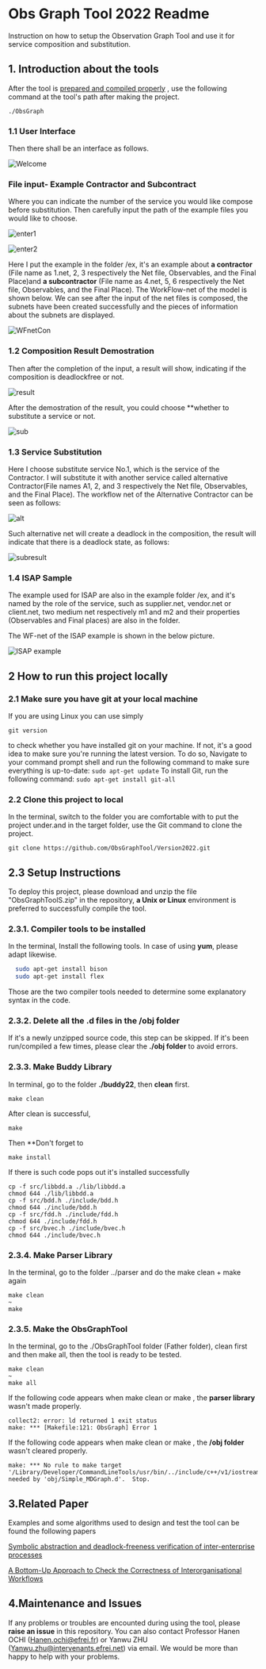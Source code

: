 
# Obs Graph Tool 2022 Readme 

Instruction on how to setup the Observation Graph Tool and use it for service composition and substitution.

## 1. Introduction about the tools

After the tool is [prepared and compiled properly](https://github.com/ObsGraphTool/Version2022#how-to-run-this-project-locally) , use the following command at the tool's path after making the project.
```
./ObsGraph
```
### 1.1 User Interface
Then there shall be an interface as follows. 

![Welcome](https://user-images.githubusercontent.com/97455443/196976602-3f5280d9-2a1d-4c61-803b-dc23bc79d19f.png)

### File input- Example Contractor and Subcontract
Where you can indicate the number of the service you would like compose before substitution. Then carefully input the path of the example files you would like to choose.

![enter1](https://user-images.githubusercontent.com/97455443/196976588-88087930-dd85-4d4e-a3fa-1ef027cf53de.png)

![enter2](https://user-images.githubusercontent.com/97455443/196976594-e6abc3b6-1800-424c-bc08-8014e9aeb147.png)

Here I put the example in the folder /ex, it's an example about **a contractor** (File name as 1.net, 2, 3 respectively the Net file, Observables, and the Final Place)and **a subcontractor** (File name as 4.net, 5, 6 respectively the Net file, Observables, and the Final Place). The WorkFlow-net of the model is shown below. We can see after the input of the net files is composed, the subnets have been created successfully and the pieces of information about the subnets are displayed.

![WFnetCon](https://user-images.githubusercontent.com/97455443/196978825-3badcdfa-79dc-4a75-990b-98663726c32a.png)

### 1.2 Composition Result Demostration
Then after the completion of the input, a result will show, indicating if the composition is deadlockfree or not.

![result](https://user-images.githubusercontent.com/97455443/196976597-4dc181c0-877a-48d1-80a3-498da7041cf7.png)

After the demostration of the result, you could choose **whether to substitute a service or not. 

![sub](https://user-images.githubusercontent.com/97455443/196976598-7e3bb770-2194-410d-982d-46e531f51a06.png)

### 1.3 Service Substitution

Here I choose substitute service No.1, which is the service of the Contractor. I will substitute it with another service called alternative Contractor(File names A1, 2, and 3 respectively the Net file, Observables, and the Final Place). The workflow net of the Alternative Contractor can be seen as follows:

![alt](https://user-images.githubusercontent.com/97455443/196980999-932be8e7-493b-4594-a7c7-022f606b65e3.jpg)

Such alternative net will create a deadlock in the composition, the result will indicate that there is a deadlock state, as follows:

![subresult](https://user-images.githubusercontent.com/97455443/196976599-561076ac-5500-4bd1-b568-14b4b225db7a.png)

### 1.4 ISAP Sample
The example used for ISAP are also in the example folder /ex, and it's named by the role of the service, such as supplier.net, vendor.net or client.net, two medium net respectively m1 and m2 and their properties (Observables and Final places) are also in the folder.

The WF-net of the ISAP example is shown in the below picture.

![ISAP example](https://user-images.githubusercontent.com/97455443/196983789-23e2d5c7-cbe4-4601-a76d-10f331296cf4.png)

## 2 How to run this project locally

### 2.1 Make sure you have git at your local machine
If you are using Linux you can use simply 
```
git version
```
to check whether you have installed git on your machine. If not, it's a good idea to make sure you're running the latest version. To do so, Navigate to your command prompt shell and run the following command to make sure everything is up-to-date:
```sudo apt-get update```
To install Git, run the following command: ```sudo apt-get install git-all```

###  2.2 Clone this project to local
In the terminal, switch to the folder you are comfortable with to put the project under.and in the target folder, use the Git command to clone the project.
 
```
git clone https://github.com/ObsGraphTool/Version2022.git
```


## 2.3 Setup Instructions

To deploy this project, please download and unzip the file "ObsGraphToolS.zip" in the repository, **a Unix or Linux** environment is preferred to successfully compile the tool.

### 2.3.1. Compiler tools to be installed

In the terminal, Install the following tools. In case of using **yum**, please adapt likewise.

```bash
  sudo apt-get install bison
  sudo apt-get install flex
```

Those are the two compiler tools needed to determine some explanatory syntax in the code.

### 2.3.2. Delete all the .d files in the /obj folder

If it's a newly unzipped source code, this step can be skipped. 
If it's been run/compiled a few times, please clear the **./obj folder** to avoid errors.

### 2.3.3. Make Buddy Library

In terminal, go to the folder **./buddy22**, then **clean** first. 
```
make clean
```
After clean is successful, 
```
make
```
Then **Don't forget to
``` 
make install
```
If there is such code pops out it's installed successfully
```
cp -f src/libbdd.a ./lib/libbdd.a
chmod 644 ./lib/libbdd.a
cp -f src/bdd.h ./include/bdd.h
chmod 644 ./include/bdd.h
cp -f src/fdd.h ./include/fdd.h
chmod 644 ./include/fdd.h
cp -f src/bvec.h ./include/bvec.h
chmod 644 ./include/bvec.h
```

### 2.3.4. Make Parser Library
In the terminal, go to the folder ../parser and do the make clean + make again
```
make clean
~
make 
```

### 2.3.5. Make the ObsGraphTool

In the terminal, go to the ./ObsGraphTool folder (Father folder), clean first and then make all, then the tool is ready to be tested.
```
make clean
~
make all
```

If the following code appears when make clean or make , the **parser library** wasn't made properly.
```
collect2: error: ld returned 1 exit status
make: *** [Makefile:121: ObsGraph] Error 1
```
If the following code appears when make clean or make , the **/obj folder** wasn't cleared properly.
```
make: *** No rule to make target '/Library/Developer/CommandLineTools/usr/bin/../include/c++/v1/iostream', needed by 'obj/Simple_MDGraph.d'.  Stop.

```
## 3.Related Paper

Examples and some algorithms used to design and test the tool can be found the following papers

[Symbolic abstraction and deadlock-freeness verification of inter-enterprise processes
](https://www.sciencedirect.com/science/article/pii/S0169023X11000140)

[A Bottom-Up Approach to Check the Correctness of Interorganisational Workflows](https://ieeexplore.ieee.org/document/7307728)

## 4.Maintenance and Issues
If any problems or troubles are encounted during using the tool, please **raise an issue** in this repository. You can also contact Professor Hanen OCHI (Hanen.ochi@efrei.fr) or Yanwu ZHU (Yanwu.zhu@intervenants.efrei.net) via email. We would be more than happy to help with your problems.
